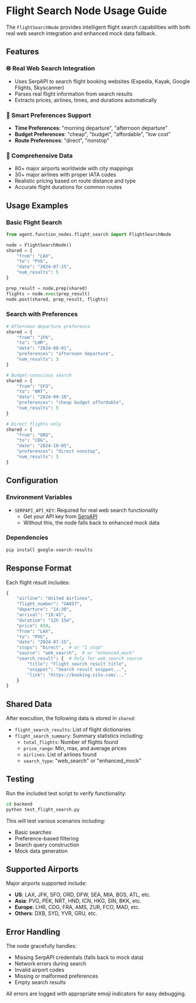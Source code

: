 # Flight Search Node Usage Guide

The `FlightSearchNode` provides intelligent flight search capabilities with both real web search integration and enhanced mock data fallback.

## Features

### 🌐 Real Web Search Integration
- Uses SerpAPI to search flight booking websites (Expedia, Kayak, Google Flights, Skyscanner)
- Parses real flight information from search results
- Extracts prices, airlines, times, and durations automatically

### 🎯 Smart Preferences Support
- **Time Preferences**: "morning departure", "afternoon departure"
- **Budget Preferences**: "cheap", "budget", "affordable", "low cost"
- **Route Preferences**: "direct", "nonstop"

### 🏢 Comprehensive Data
- 80+ major airports worldwide with city mappings
- 30+ major airlines with proper IATA codes
- Realistic pricing based on route distance and type
- Accurate flight durations for common routes

## Usage Examples

### Basic Flight Search
```python
from agent.function_nodes.flight_search import FlightSearchNode

node = FlightSearchNode()
shared = {
    "from": "LAX",
    "to": "PVG", 
    "date": "2024-07-15",
    "num_results": 5
}

prep_result = node.prep(shared)
flights = node.exec(prep_result)
node.post(shared, prep_result, flights)
```

### Search with Preferences
```python
# Afternoon departure preference
shared = {
    "from": "JFK",
    "to": "LHR",
    "date": "2024-08-01",
    "preferences": "afternoon departure",
    "num_results": 3
}

# Budget-conscious search
shared = {
    "from": "SFO",
    "to": "NRT", 
    "date": "2024-09-10",
    "preferences": "cheap budget affordable",
    "num_results": 5
}

# Direct flights only
shared = {
    "from": "ORD",
    "to": "CDG",
    "date": "2024-10-05", 
    "preferences": "direct nonstop",
    "num_results": 3
}
```

## Configuration

### Environment Variables
- `SERPAPI_API_KEY`: Required for real web search functionality
  - Get your API key from [SerpAPI](https://serpapi.com/)
  - Without this, the node falls back to enhanced mock data

### Dependencies
```bash
pip install google-search-results
```

## Response Format

Each flight result includes:

```python
{
    "airline": "United Airlines",
    "flight_number": "UA857", 
    "departure": "14:30",
    "arrival": "18:45",
    "duration": "12h 15m",
    "price": 850,
    "from": "LAX",
    "to": "PVG",
    "date": "2024-07-15",
    "stops": "Direct",  # or "1 stop"
    "source": "web_search",  # or "enhanced_mock"
    "search_result": {  # Only for web_search source
        "title": "Flight search result title",
        "snippet": "Search result snippet...",
        "link": "https://booking-site.com/..."
    }
}
```

## Shared Data

After execution, the following data is stored in `shared`:

- `flight_search_results`: List of flight dictionaries
- `flight_search_summary`: Summary statistics including:
  - `total_flights`: Number of flights found
  - `price_range`: Min, max, and average prices
  - `airlines`: List of airlines found
  - `search_type`: "web_search" or "enhanced_mock"

## Testing

Run the included test script to verify functionality:

```bash
cd backend
python test_flight_search.py
```

This will test various scenarios including:
- Basic searches
- Preference-based filtering
- Search query construction
- Mock data generation

## Supported Airports

Major airports supported include:
- **US**: LAX, JFK, SFO, ORD, DFW, SEA, MIA, BOS, ATL, etc.
- **Asia**: PVG, PEK, NRT, HND, ICN, HKG, SIN, BKK, etc.
- **Europe**: LHR, CDG, FRA, AMS, ZUR, FCO, MAD, etc.
- **Others**: DXB, SYD, YVR, GRU, etc.

## Error Handling

The node gracefully handles:
- Missing SerpAPI credentials (falls back to mock data)
- Network errors during search
- Invalid airport codes
- Missing or malformed preferences
- Empty search results

All errors are logged with appropriate emoji indicators for easy debugging.